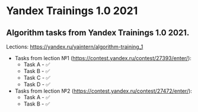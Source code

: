 # Yandex Trainings 1.0 2021
## Algorithm tasks from Yandex Trainings 1.0 2021. 
Lections: https://yandex.ru/yaintern/algorithm-training_1  
- Tasks from lection №1 (https://contest.yandex.ru/contest/27393/enter/):
    - Task A - ✅
    - Task B - ✅
    - Task C - ✅
    - Task D - ✅
- Tasks from lection №2 (https://contest.yandex.ru/contest/27472/enter/):
    - Task A - ✅
    - Task B - ✅